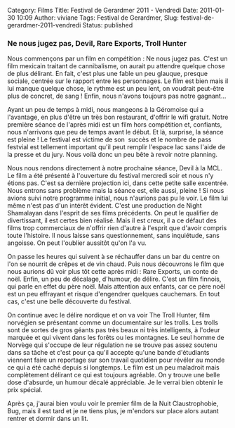 Category: Films
Title: Festival de Gerardmer 2011 - Vendredi
Date: 2011-01-30 10:09
Author: viviane
Tags: Festival de Gerardmer, 
Slug: festival-de-gerardmer-2011-vendredi
Status: published

<h3>Ne nous jugez pas, Devil, Rare Exports, Troll Hunter</h3>
Nous commençons par un film en compétition : Ne nous jugez pas. C'est un film mexicain traitant de cannibalisme, on aurait pu attendre quelque chose de plus délirant. En fait, c'est plus une fable un peu glauque, presque sociale, centrée sur le rapport entre les personnages. Le film est bien mais il lui manque quelque chose, le rythme est un peu lent, on voudrait peut-être plus de concret, de sang ! Enfin, nous n'avons toujours pas notre gagnant...

Ayant un peu de temps à midi, nous mangeons à la Géromoise qui a l'avantage, en plus d'être un très bon restaurant, d'offrir le wifi gratuit. Notre première séance de l'après midi est un film hors compétition et, confiants, nous n'arrivons que peu de temps avant le début. Et là, surprise, la séance est pleine ! Le festival est victime de son  succès et le nombre de pass festvial est tellement important qu'il peut remplir l'espace lac sans l'aide de la presse et du jury. Nous voilà donc un peu bête à revoir notre planning.

Nous nous rendons directement à notre prochaine séance, Devil à la MCL. Le film a été présenté à l'ouverture du festival mercredi soir et nous n'y étions pas. C'est sa dernière projection ici, dans cette petite salle excentrée. Nous entrons sans problème mais la séance est, elle aussi, pleine ! Si nous avions suivi notre programme initial, nous n'aurions pas pu le voir. Le film lui même n'est pas d'un intérêt évident. C'est une production de Night Shamalayan dans l'esprit de ses films précédents. On peut le qualifier de divertissant, il est certes bien réalisé. Mais il est creux, il a ce défaut des films trop commerciaux de n'offrir rien d'autre à l'esprit que d'avoir compris toute l'histoire. Il nous laisse sans questionnement, sans inquiétude, sans angoisse. On peut l'oublier aussitôt qu'on l'a vu.

On passe les heures qui suivent à se réchauffer dans un bar du centre on l'on se nourrit de crêpes et de vin chaud. Puis nous découvrons le film que nous aurions dû voir plus tôt cette après midi : Rare Exports, un conte de noël. Enfin, un peu de décalage, d'humour, de délire. C'est un film finnois, qui parle en effet du père noël. Mais attention aux enfants, car ce père noël est un peu effrayant et risque d'engendrer quelques cauchemars. En tout cas, c'est une belle découverte du festival.

On continue avec le délire nordique et on va voir The Troll Hunter, film norvégien se présentant comme un documentaire sur les trolls. Les trolls sont de sortes de gros géants pas très beaux ni très intelligents, à l'odeur marquée et qui vivent dans les forêts ou les montagnes. Le seul homme de Norvège qui s'occupe de leur régulation ne se trouve pas assez soutenu dans sa tâche et c'est pour ça qu'il accepte qu'une bande d'étudiants viennent faire un reportage sur son travail quotidien pour révéler au monde ce qui a été caché depuis si longtemps. Le film est un peu maladroit mais complètement délirant ce qui est toujours agréable. On y trouve une belle dose d'absurde, un humour décalé appréciable. Je le verrai bien obtenir le prix spécial.

Après ça, j'aurai bien voulu voir le premier film de la Nuit Claustrophobie, Bug, mais il est tard et je ne tiens plus, je m'endors sur place alors autant rentrer et dormir dans un lit.
